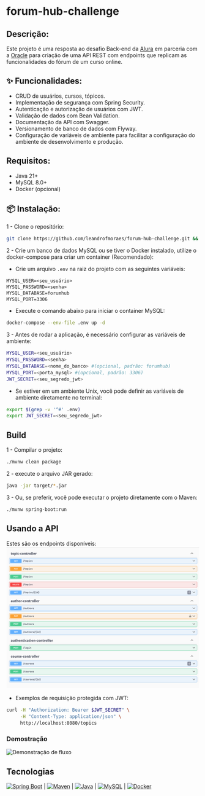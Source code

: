 # forum-hub-challenge

## Descrição:
Este projeto é uma resposta ao desafio Back-end da [Alura](https://www.alura.com.br) em parceria com a [Oracle](https://www.oracle.com/br/education/oracle-next-education) para criação de uma API REST com endpoints que replicam as funcionalidades do fórum de um curso online.

## ✨ Funcionalidades:
- CRUD de usuários, cursos, tópicos.
- Implementação de segurança com Spring Security.
- Autenticação e autorização de usuários com JWT.
- Validação de dados com Bean Validation.
- Documentação da API com Swagger.
- Versionamento de banco de dados com Flyway.
- Configuração de variáveis de ambiente para facilitar a configuração do ambiente de desenvolvimento e produção.

## Requisitos:
- Java 21+
- MySQL 8.0+
- Docker (opcional)

## 📦 Instalação:

1 - Clone o repositório:
```bash
git clone https://github.com/leandrofmoraes/forum-hub-challenge.git && cd forum-hub-challenge
```

2 - Crie um banco de dados MySQL ou se tiver o Docker instalado, utilize o docker-compose para criar um container (Recomendado):

- Crie um arquivo `.env` na raiz do projeto com as seguintes variáveis:
```dotenv
MYSQL_USER=<seu_usuário>
MYSQL_PASSWORD=<senha>
MYSQL_DATABASE=forumhub
MYSQL_PORT=3306
```
- Execute o comando abaixo para iniciar o container MySQL:
```bash
docker-compose --env-file .env up -d
```

3 - Antes de rodar a aplicação, é necessário configurar as variáveis de ambiente:
```bash
MYSQL_USER=<seu_usuário>
MYSQL_PASSWORD=<senha>
MYSQL_DATABASE=<nome_do_banco> #(opcional, padrão: forumhub)
MYSQL_PORT=<porta_mysql> #(opcional, padrão: 3306)
JWT_SECRET=<seu_segredo_jwt>
```
- Se estiver em um ambiente Unix, você pode definir as variáveis de ambiente diretamente no terminal:
```bash
export $(grep -v '^#' .env)
export JWT_SECRET=<seu_segredo_jwt>
```

## Build
1 - Compilar o projeto:
```bash
./mvnw clean package
```
2 - execute o arquivo JAR gerado:
```bash
java -jar target/*.jar
```
3 - Ou, se preferir, você pode executar o projeto diretamente com o Maven:
```bash
./mvnw spring-boot:run
```

## Usando a API
Estes são os endpoints disponíveis:
![Swagger UI do projeto](assets/swagger-ui-index.png)

- Exemplos de requisição protegida com JWT:
```bash
curl -H "Authorization: Bearer $JWT_SECRET" \
     -H "Content-Type: application/json" \
     http://localhost:8080/topics
```
### Demostração
![Demonstração de fluxo](assets/demo.gif)

## Tecnologias
[![Spring Boot](https://img.shields.io/badge/springboot-%236DB33F.svg?style=for-the-badge&logo=spring-boot&logoColor=white)](https://spring.io/projects/spring-boot) | [![Maven](https://img.shields.io/badge/maven-%23C71A36.svg?style=for-the-badge&logo=apache-maven&logoColor=white)](https://maven.apache.org/) | [![Java](https://img.shields.io/badge/java-%23ED8B00.svg?style=for-the-badge&logo=openjdk&logoColor=white)](https://openjdk.org/) | [![MySQL](https://img.shields.io/badge/MySQL-00000F?style=for-the-badge&logo=mysql&logoColor=white)](https://www.mysql.com/) | [![Docker](https://img.shields.io/badge/docker-%230db7ed.svg?style=for-the-badge&logo=docker&logoColor=white)](https://www.docker.com/)
